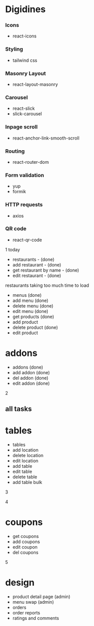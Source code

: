 # Digidines

### Icons
- react-icons

### Styling
- tailwind css

### Masonry Layout 
- react-layout-masonry

### Carousel
- react-slick
- slick-carousel

### Inpage scroll
- react-anchor-link-smooth-scroll

### Routing
- react-router-dom

### Form validation
- yup
- formik

### HTTP requests
- axios

### QR code 
- react-qr-code

    
1
today
- restaurants - (done)
- add restaurant - (done)
- get restaurant by name - (done)
- edit restaurant - (done)

restaurants taking too much time to load

- menus (done)
- add menu (done)
- delete menu (done)
- edit menu (done)
- get products (done)
- add product 
- delete product (done)
- edit product

# addons
- addons (done)
- add addon (done)
- del addon (done)
- edit addon (done)

2
## all tasks
# tables
- tables
- add location
- delete location
- edit location
- add table
- edit table
- delete table
- add table bulk

3

4
# coupons
- get coupons
- add coupons
- edit coupon
- del coupons

5
# design
- product detail page (admin)
- menu swap (admin)
- orders
- order reports
- ratings and comments

